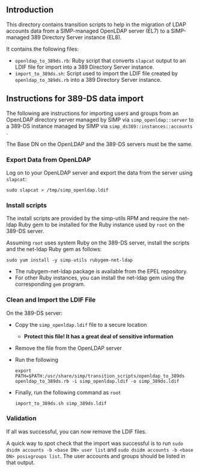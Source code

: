 ##  Introduction

This directory contains transition scripts to help in the migration of LDAP
accounts data from a SIMP-managed OpenLDAP server (EL7) to a SIMP-managed
389 Directory Server instance (EL8).

It contains the following files:

* `openldap_to_389ds.rb`: Ruby script that converts `slapcat` output to an
  LDIF file for import into a 389 Directory Server instance.
* `import_to_389ds.sh`: Script used to import the LDIF file created by
  `openldap_to_389ds.rb` into a 389 Directory Server instance.

## Instructions for 389-DS data import

The following are instructions for importing users and groups from an OpenLDAP
directory server managed by SIMP via `simp_openldap::server` to a 389-DS instance
managed by SIMP via `simp_ds389::instances::accounts` .

The Base DN on the OpenLDAP and the 389-DS servers must be the same.

### Export Data from OpenLDAP

Log on to your OpenLDAP server and export the data from the server using `slapcat`:

```
sudo slapcat > /tmp/simp_openldap.ldif
```

### Install scripts

The install scripts are provided by the simp-utils RPM and require the net-ldap
Ruby gem to be installed for the Ruby instance used by `root` on the 389-DS
server.

Assuming `root` uses system Ruby on the 389-DS server, install the scripts and
the net-ldap Ruby gem as follows:

```
sudo yum install -y simp-utils rubygem-net-ldap
```

* The rubygem-net-ldap package is available from the EPEL repository.
* For other Ruby instances, you can install the net-ldap gem using
  the corresponding `gem` program.

### Clean and Import the LDIF File

On the 389-DS server:

  * Copy the `simp_openldap.ldif` file to a secure location
    * **Protect this file! It has a great deal of sensitive information**

  * Remove the file from the OpenLDAP server
  * Run the following

      ```
      export PATH=$PATH:/usr/share/simp/transition_scripts/openldap_to_389ds
      openldap_to_389ds.rb -i simp_openldap.ldif -o simp_389ds.ldif
      ```

  * Finally, run the following command as `root`

      ```
      import_to_389ds.sh simp_389ds.ldif
      ```

### Validation

If all was successful, you can now remove the LDIF files.

A quick way to spot check that the import was successful is to run
`sudo dsidm accounts -b <base DN> user list` and
`sudo dsidm accounts -b <base DN> posixgroups list`.
The user accounts and groups should be listed in that output.
